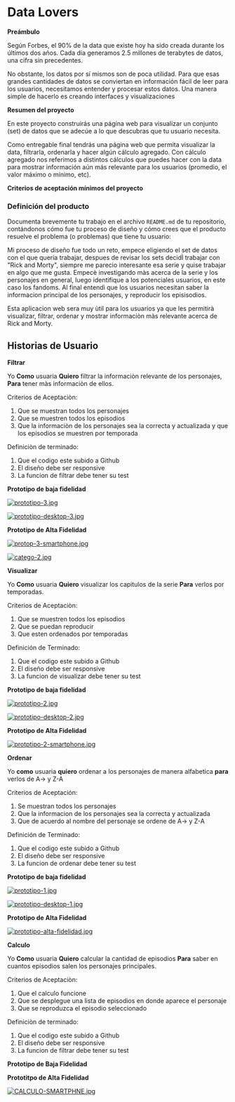 # Data Lovers

**Preámbulo**

Según Forbes, el 90% de la data que existe hoy ha sido creada durante los últimos dos años. Cada día generamos 2.5 millones de terabytes de datos, una cifra sin precedentes.

No obstante, los datos por sí mismos son de poca utilidad. Para que esas grandes cantidades de datos se conviertan en información fácil de leer para los usuarios, necesitamos entender y procesar estos datos. Una manera simple de hacerlo es creando interfaces y visualizaciones

**Resumen del proyecto**

En este proyecto construirás una página web para visualizar un conjunto (set) de datos que se adecúe a lo que descubras que tu usuario necesita.

Como entregable final tendrás una página web que permita visualizar la data, filtrarla, ordenarla y hacer algún cálculo agregado. Con cálculo agregado nos referimos a distintos cálculos que puedes hacer con la data para mostrar información aún más relevante para los usuarios (promedio, el valor máximo o mínimo, etc).

**Criterios de aceptación mínimos del proyecto**
### Definición del producto

Documenta brevemente tu trabajo en el archivo `README.md` de tu repositorio,
contándonos cómo fue tu proceso de diseño y cómo crees que el producto resuelve
el problema (o problemas) que tiene tu usuario:

Mi proceso de diseño fue todo un reto, empece eligiendo el set de datos con el que queria trabajar, despues de revisar los sets decidÌ trabajar con "Rick and Morty", siempre me parecio interesante esa serie y quise trabajar en algo que me gusta.
Empecè investigando màs acerca de la serie y los personajes en general, luego identifique a los potenciales usuarios, en este caso los fandoms. Al final entendì que los usuarios necesitan saber la informacion principal de los personajes, y reproducir los episisodios.

Esta aplicacion web sera muy ùtil para los usuarios ya que les permitirà visualizar, filtrar, ordenar y mostrar informaciòn màs relevante acerca de Rick and Morty.

## Historias de Usuario

**Filtrar**

Yo **Como** usuaria **Quiero** filtrar la informaciòn relevante de los personajes, **Para** tener màs informaciòn de ellos.

Criterios de Aceptaciòn:
1. Que se muestran todos los personajes
2. Que se muestren todos los episodios
3. Que la informaciòn de los personajes sea la correcta y actualizada y que los episodios se muestren por temporada

Definiciòn de terminado:
1. Que el codigo este subido a Github
2. El diseño debe ser responsive
3. La funcion de filtrar debe tener su test

**Prototipo de baja fidelidad**

[![prototipo-3.jpg](https://i.postimg.cc/y84w20c2/prototipo-3.jpg)](https://postimg.cc/YhRnWGXx)

[![prototipo-desktop-3.jpg](https://i.postimg.cc/d1xf6CJH/prototipo-desktop-3.jpg)](https://postimg.cc/tZFDCYZW)

**Prototipo de Alta Fidelidad**

[![protop-3-smartphone.jpg](https://i.postimg.cc/7hhtzJWr/protop-3-smartphone.jpg)](https://postimg.cc1VxKhXSv)

[![catego-2.jpg](https://i.postimg.cc/xT3yQ3jx/catego-2.jpg)](https://postimg.cc/YhjmfgWY)


**Visualizar**

Yo **Como** usuaria **Quiero** visualizar los capitulos de la serie **Para** verlos por temporadas.

Criterios de Aceptaciòn:
1. Que se muestren todos los episodios
2. Que se puedan reproducir
3. Que esten ordenados por temporadas

Definición de Terminado:
1. Que el codigo este subido a Github
2. El diseño debe ser responsive
3. La funcion de visualizar debe tener su test

**Prototipo de baja fidelidad**

[![prototipo-2.jpg](https://i.postimg.cc/0jzT1ft1/prototipo-2.jpg)](https://postimg.cc/XB0HwwSs)

[![prototipo-desktop-2.jpg](https://i.postimg.cc/y65qXMd1/prototipo-desktop-2.jpg)](https://postimg.ccXXwDnDdm)

**Prototipo de Alta Fidelidad**

[![protptipo-2-smartphone.jpg](https://i.postimg.cc/Hk1r0wS4/protptipo-2-smartphone.jpg)](https://postimg.cc/WhSpTkch)


**Ordenar**

Yo **como** usuaria **quiero** ordenar a los personajes de manera alfabetica **para** verlos de  A-> y Z-A

Criterios de Aceptación:
1. Se muestran todos los personajes
2. Que la informacion de los personajes sea la correcta y actualizada
3. Que de acuerdo al nombre del personaje se ordene de A-> y Z-A

Definición de Terminado:
1. Que el codigo este subido a Github
2. El diseño debe ser responsive
3. La funcion de ordenar debe tener su test

**Prototipo de baja fidelidad**

[![prototipo-1.jpg](https://i.postimg.cc/28bDszJL/prototipo-1.jpg)](https://postimg.cc/qzTSndpp)


[![prototipo-desktop-1.jpg](https://i.postimg.cc/W4jcq040/prototipo-desktop-1.jpg)](https://postimg.cc/G4M5Z8Gp)


**Prototipo de Alta Fidelidad**

[![prototipo-alta-fidelidad.jpg](https://i.postimg.cc/Bns1z1D5/prototipo-alta-fidelidad.jpg)](https://postimgcc/4mLd7yWn)


**Calculo**

Yo **Como** usuaria **Quiero** calcular la cantidad de episodios **Para** saber en cuantos episodios salen los personajes principales.

Criterios de Aceptaciòn:
1. Que el calculo funcione
2. Que se desplegue una lista de episodios en donde aparece el personaje
3. Que se reproduzca el episodio seleccionado


Definiciòn de terminado:
1. Que el codigo este subido a Github
2. El diseño debe ser responsive
3. La funcion de filtrar debe tener su test

**Prototipo de Baja Fidelidad**

**Prototitpo de Alta Fidelidad**

[![CALCULO-SMARTPHNE.jpg](https://i.postimg.cc/Y0znyBTx/CALCULO-SMARTPHNE.jpg)](https://postimg.cc/wR3Q7Zqt)


